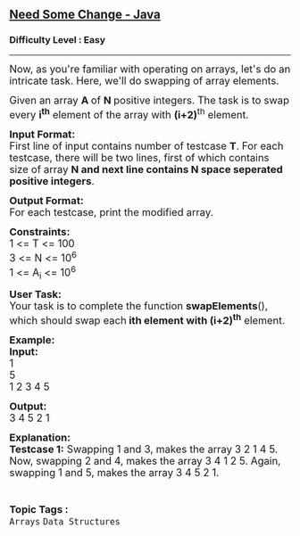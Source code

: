 <h2><a href="https://www.geeksforgeeks.org/problems/need-some-change-java/1">Need Some Change - Java</a></h2><h3>Difficulty Level : Easy</h3><hr><div class="problems_problem_content__Xm_eO"><p><span style="font-size:18px">Now, as you're familiar with operating on arrays, let's do an intricate task. Here, we'll do swapping of array elements.</span></p>

<p><span style="font-size:18px">Given an array <strong>A </strong>of <strong>N </strong>positive integers. The task is to swap every <strong>i<sup>th</sup></strong> element of the array with <strong>(i+2)</strong><sup>th</sup> element.</span></p>

<p><span style="font-size:18px"><strong>Input Format:</strong><br>
First line of input contains number of testcase <strong>T</strong>. For each testcase, there will be two lines, first of which contains size of array <strong>N and next line contains N space seperated positive integers</strong>.</span></p>

<p><span style="font-size:18px"><strong>Output Format:</strong><br>
For each testcase, print the modified array.</span></p>

<p><span style="font-size:18px"><strong>Constraints:</strong><br>
1 &lt;= T &lt;= 100<br>
3 &lt;= N &lt;= 10<sup>6</sup><br>
1 &lt;= A<sub>i</sub> &lt;= 10<sup>6</sup></span></p>

<p><span style="font-size:18px"><strong>User Task:</strong><br>
Your task is to complete the function <strong>swapElements</strong>(), which should swap each<strong> ith element with (i+2)<sup>th</sup></strong> element.</span></p>

<p><span style="font-size:18px"><strong>Example:<br>
Input:</strong><br>
1<br>
5<br>
1 2 3 4 5</span></p>

<p><span style="font-size:18px"><strong>Output:</strong><br>
3 4 5 2 1</span></p>

<p><span style="font-size:18px"><strong>Explanation:</strong><br>
<strong>Testcase 1:</strong> Swapping 1 and 3, makes the array 3 2 1 4 5. Now, swapping 2 and 4, makes the array 3 4 1 2 5. Again, swapping 1 and 5, makes the array 3 4 5 2 1.</span></p>
</div><br><p><span style=font-size:18px><strong>Topic Tags : </strong><br><code>Arrays</code>&nbsp;<code>Data Structures</code>&nbsp;